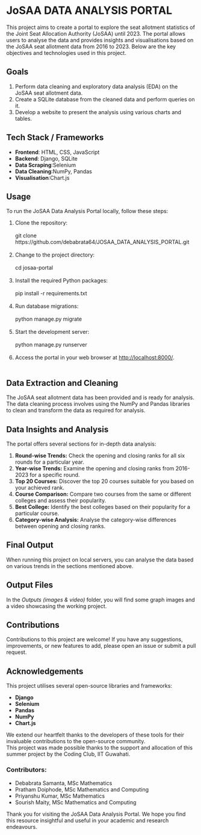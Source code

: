 # JoSAA DATA ANALYSIS PORTAL 


<section>
        <p>This project aims to create a portal to explore the seat allotment statistics of the Joint Seat 
Allocation Authority (JoSAA) until 2023. The portal allows users to analyse the data and provides 
insights and visualisations based on the JoSAA seat allotment data from 2016 to 2023. Below are 
the key objectives and technologies used in this project.</p>
    </section>
<!--     <section>
        <h2>Project Overview</h2>
        <p>The primary aim of this project is to facilitate a detailed exploration and analysis of JOSAA seat allotment data spanning from 2016 to 2023. By leveraging advanced data cleaning, analysis, and visualisation techniques, the portal offers users an intuitive interface to examine various aspects of seat allotment trends over the years.</p>
    </section> -->
   <section>
         <h2>Goals</h2>
         <ol>
            <li> Perform data cleaning and exploratory data analysis (EDA) on the JoSAA seat allotment data.</li>
            <li> Create a SQLite database from the cleaned data and perform queries on it.</li>
            <li> Develop a website to present the analysis using various charts and tables.</li>
         </ol>
</section>
   
<section>
        <h2>Tech Stack / Frameworks</h2>
        <ul>
            <li><strong>Frontend</strong>: HTML, CSS, JavaScript</li>
            <li><strong>Backend</strong>:  Django, SQLite</li>
            <li><strong>Data Scraping</strong>:Selenium</li>
            <li><strong>Data Cleaning</strong>:NumPy, Pandas </li>
            <li><strong>Visualisation</strong>:Chart.js </li>
           </ul>
</section>
   
   <section>
         <h2>Usage</h2>
         <p>To run the JoSAA Data Analysis Portal locally, follow these steps:</p>
         <ol>
            <li> Clone the repository:<br><br>
git clone https://github.com/debabrata64/JOSAA_DATA_ANALYSIS_PORTAL.git</li><br>
            <li> Change to the project directory:<br><br>
cd josaa-portal</li><br>
            <li> Install the required Python packages:<br><br>
pip install -r requirements.txt</li><br>
             <li> Run database migrations:<br><br>
python manage.py migrate</li><br>
            <li> Start the development server:<br><br>
python manage.py runserver</li><br>
            <li> Access the portal in your web browser at <a href="http://localhost:8000/">http://localhost:8000/</a>.</li><br>
        </ol>
    </section>
   
 <section>
         <h2>Data Extraction and Cleaning</h2>
        The JoSAA seat allotment data has been provided and is ready for analysis. The data cleaning 
process involves using the NumPy and Pandas libraries to clean and transform the data as 
required for analysis.
           
            
</ul>
</section>
   
<section>
        <h2>Data Insights and Analysis</h2>
        <p>The portal offers several sections for in-depth data analysis:</p>
        <ol>
            <li><strong>Round-wise Trends:</strong> Check the opening and closing ranks for all six rounds for a particular year.</li>
            <li><strong>Year-wise Trends:</strong> Examine the opening and closing ranks from 2016-2023 for a specific round.</li>
            <li><strong>Top 20 Courses:</strong> Discover the top 20 courses suitable for you based on your achieved rank.</li>
            <li><strong>Course Comparison:</strong> Compare two courses from the same or different colleges and assess their popularity.</li>
            <li><strong>Best College:</strong> Identify the best colleges based on their popularity for a particular course.</li>
            <li><strong>Category-wise Analysis:</strong> Analyse the category-wise differences between opening and closing ranks.</li>
        </ol>
</section>
   
   <section>
   <h2>Final Output</h2>
        When running this project on local servers, you can analyse the data based on various trends in 
the sections mentioned above.
    </section>

<section>
   <h2>Output Files</h2>
        In the <i>Outputs (images & video)</i> folder, you will find some graph images and a video showcasing 
the working project.
    </section>
   
   <section>
   <h2>Contributions</h2>
        Contributions to this project are welcome! If you have any suggestions, improvements, or new 
features to add, please open an issue or submit a pull request.
    </section>
   
   
   <section>
   <h2>Acknowledgements</h2>
        <p>This project utilises several open-source libraries and frameworks:</p>
          <ul>
            <li><strong>Django</strong> </li>
            <li><strong>Selenium</strong>  </li>
            <li><strong>Pandas</strong></li>
            <li><strong>NumPy</strong> </li>
            <li><strong> Chart.js</strong></li>
           </ul>
        <p>We extend our heartfelt thanks to the developers of these tools for their invaluable contributions 
to the open-source community.<br>
This project was made possible thanks to the support and allocation of this summer project by 
the Coding Club, IIT Guwahati.</p>
    </section>
  
<section>
         <h3>Contributors:</h3>
         <ul>
            <li> Debabrata Samanta, MSc Mathematics</li>
            <li> Pratham Doiphode, MSc Mathematics and Computing</li>
            <li> Priyanshu Kumar, MSc Mathematics</li>
            <li> Sourish Maity, MSc Mathematics and Computing</li> 
        </ul>
    </section>
    

<section>
  
 Thank you for visiting the JoSAA Data Analysis Portal. We hope you find this resource insightful 
and useful in your academic and research endeavours.
    </section>

